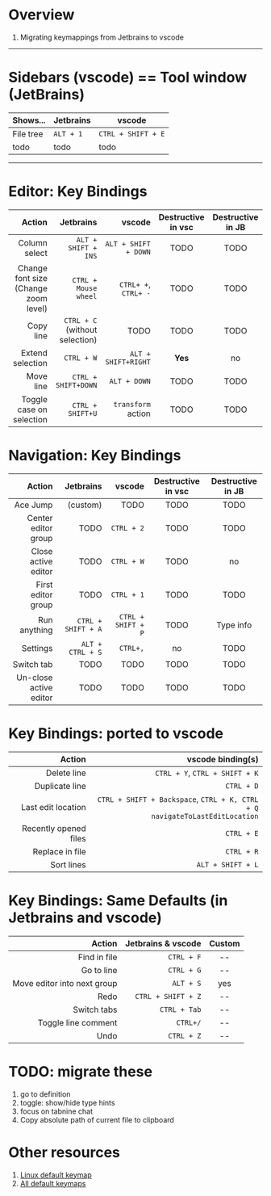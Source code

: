 # Overview
1. Migrating keymappings from Jetbrains to vscode


--------
# Sidebars (vscode) == Tool window (JetBrains)
|Shows...|Jetbrains|vscode|
|---|---|---|
|File tree|`ALT + 1`|`CTRL + SHIFT + E`|
|todo|todo|todo|


--------
# Editor: Key Bindings
|Action|Jetbrains|vscode|Destructive in vsc|Destructive in JB|
|---:|---:|---:|:---:|:---:|
|Column select|`ALT + SHIFT + INS`|`ALT + SHIFT + DOWN`|TODO|TODO|
|Change font size (Change zoom level)|`CTRL + Mouse wheel`|`CTRL+ +`, `CTRL+ -`|TODO|TODO|
|Copy line|`CTRL + C` (without selection)|TODO|TODO|TODO|
|Extend selection|`CTRL + W`|`ALT + SHIFT+RIGHT`|**Yes**|no|
|Move line|`CTRL + SHIFT+DOWN`|`ALT + DOWN`|TODO|TODO|
|Toggle case on selection|`CTRL + SHIFT+U`|`transform` action|TODO|TODO|


# Navigation: Key Bindings
|Action|Jetbrains|vscode|Destructive in vsc|Destructive in JB|
|---:|---:|---:|:---:|:---:|
|Ace Jump|(custom)|TODO|TODO|TODO|
|Center editor group|TODO|`CTRL + 2`|TODO|TODO|
|Close active editor|TODO|`CTRL + W`|TODO|no|
|First editor group|TODO|`CTRL + 1`|TODO|TODO|
|Run anything|`CTRL + SHIFT + A`|`CTRL + SHIFT + P`|TODO|Type info|
|Settings|`ALT + CTRL + S`|`CTRL+,`|no|TODO|
|Switch tab|TODO|TODO|TODO|TODO|
|Un-close active editor|TODO|TODO|TODO|TODO|


# Key Bindings: ported to vscode
|Action|vscode binding(s)|
|---:|---:|
|Delete line|`CTRL + Y`, `CTRL + SHIFT + K`|
|Duplicate line|`CTRL + D`|
|Last edit location|`CTRL + SHIFT + Backspace`, `CTRL + K, CTRL + Q` <br>`navigateToLastEditLocation`|
|Recently opened files|`CTRL + E`|
|Replace in file|`CTRL + R`|
|Sort lines|`ALT + SHIFT + L`|


# Key Bindings: Same Defaults (in Jetbrains and vscode)
|Action|Jetbrains & vscode|Custom|
|---:|---:|:---:|
|Find in file|`CTRL + F`|--|
|Go to line|`CTRL + G`|--|
|Move editor into next group|`ALT + S`|yes|
|Redo|`CTRL + SHIFT + Z`|--|
|Switch tabs|`CTRL + Tab`|--|
|Toggle line comment|`CTRL+/`|--|
|Undo|`CTRL + Z`|--|


# TODO: migrate these
1. go to definition
1. toggle: show/hide type hints
1. focus on tabnine chat
1. Copy absolute path of current file to clipboard


# Other resources
1. [Linux default keymap](https://code.visualstudio.com/shortcuts/keyboard-shortcuts-linux.pdf)
1. [All default keymaps](https://code.visualstudio.com/docs/configure/keybindings#_keyboard-shortcuts-reference)
